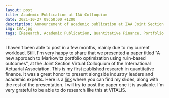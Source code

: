 ```yaml
---
layout: post
title: Academic Publication at IAA Colloquium
date: 2021-10-27 09:50:00 +1200
description: Announcement of academic publication at IAA Joint Section Virtual Colloquium
img: IAA.jpg
tags: [Research, Academic Publication, Quantitative Finance, Portfolio Management, IAA, IACA, actuarial science]
---
```



I haven't been able to post in a few months, mainly due to my current workload. Still, I'm very happy to share that we presented a paper titled "A new approach to Markowitz portfolio optimization using ruin-based outcomes", at the Joint Section Virtual Colloquium of the International Actuarial Association. This is my first published research in quantitative finance. It was a great honor to present alongside industry leaders and academic experts. Here is a [link](https://www.actuaries.org/iaa/October2021_Joint_Col/Event_Details/October2021_Joint_Col/Event_Details.aspx?hkey=19abd5a0-492b-4875-9e2b-6b40edddf146) where you can find my slides, along with the rest of the presentation. I will try to post the paper one it is available. I'm very grateful to be able to do research like this at VITALIS.   
